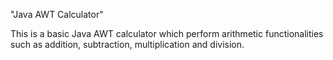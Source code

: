 "Java AWT Calculator"

This is a basic Java AWT calculator which perform arithmetic functionalities such as addition, subtraction, multiplication and division. 
